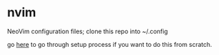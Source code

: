 # nvim
NeoVim configuration files; clone this repo into ~/.config

go [here](https://www.notion.so/Tech-Notes-Cheat-Sheets-f711d90cf5bf4e688086c76207fdca31?pvs=4#5b9e44027c2a48ff8edff0b1e0af4a92) to go through setup process if you want to do this from scratch.

